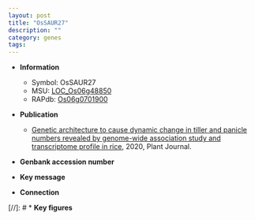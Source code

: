 ```yaml
---
layout: post
title: "OsSAUR27"
description: ""
category: genes
tags: 
---
```


* **Information**  
    + Symbol: OsSAUR27  
    + MSU: [LOC_Os06g48850](http://rice.plantbiology.msu.edu/cgi-bin/ORF_infopage.cgi?orf=LOC_Os06g48850)  
    + RAPdb: [Os06g0701900](http://rapdb.dna.affrc.go.jp/viewer/gbrowse_details/irgsp1?name=Os06g0701900)  

* **Publication**  
    + [Genetic architecture to cause dynamic change in tiller and panicle numbers revealed by genome-wide association study and transcriptome profile in rice](http://www.ncbi.nlm.nih.gov/pubmed?term=Genetic+architecture+to+cause+dynamic+change+in+tiller+and+panicle+numbers+revealed+by+genome-wide+association+study+and+transcriptome+profile+in+rice%5BTitle%5D), 2020, Plant Journal.

* **Genbank accession number**  

* **Key message**  

* **Connection**  

[//]: # * **Key figures**  


